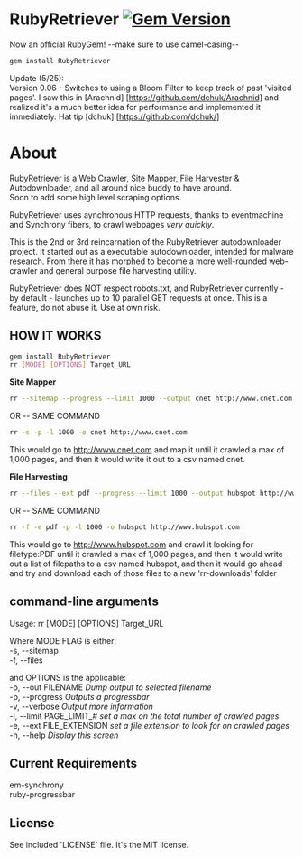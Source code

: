 RubyRetriever  [![Gem Version](https://badge.fury.io/rb/RubyRetriever.svg)](http://badge.fury.io/rb/RubyRetriever)  
==============

Now an official RubyGem! --make sure to use camel-casing--    
```sh
gem install RubyRetriever  
```  

Update (5/25):  
 Version 0.06 - Switches to using a Bloom Filter to keep track of past 'visited pages'. I saw this in [Arachnid] [https://github.com/dchuk/Arachnid] and realized it's a much better idea for performance and implemented it immediately. Hat tip [dchuk] [https://github.com/dchuk/]  

About
=====

RubyRetriever is a Web Crawler, Site Mapper, File Harvester & Autodownloader, and all around nice buddy to have around.  
Soon to add some high level scraping options.  

RubyRetriever uses aynchronous HTTP requests, thanks to eventmachine and Synchrony fibers, to crawl webpages *very quickly*.  

This is the 2nd or 3rd reincarnation of the RubyRetriever autodownloader project. It started out as a executable autodownloader, intended for malware research. From there it has morphed to become a more well-rounded web-crawler and general purpose file harvesting utility.  

RubyRetriever does NOT respect robots.txt, and RubyRetriever currently - by default - launches up to 10 parallel GET requests at once. This is a feature, do not abuse it. Use at own risk.

  
HOW IT WORKS 
-----------
```sh
gem install RubyRetriever  
rr [MODE] [OPTIONS] Target_URL  
```  
   
 **Site Mapper**  
```sh
rr --sitemap --progress --limit 1000 --output cnet http://www.cnet.com
```  
OR -- SAME COMMAND  
```sh
rr -s -p -l 1000 -o cnet http://www.cnet.com
```  
  
This would go to http://www.cnet.com and map it until it crawled a max of 1,000 pages, and then it would write it out to a csv named cnet.  
  
 **File Harvesting**  
```sh
rr --files --ext pdf --progress --limit 1000 --output hubspot http://www.hubspot.com
```  
OR -- SAME COMMAND  
```sh
rr -f -e pdf -p -l 1000 -o hubspot http://www.hubspot.com
```  
  
This would go to http://www.hubspot.com and crawl it looking for filetype:PDF until it crawled a max of 1,000 pages, and then it would write out a list of filepaths to a csv named hubspot, and then it would go ahead and try and download each of those files to a new 'rr-downloads' folder  
  

command-line arguments
-----------------------
Usage: rr [MODE] [OPTIONS] Target_URL  

Where MODE FLAG is either:  
	-s, --sitemap  
	-f, --files
  
and OPTIONS is the applicable:  
    -o, --out FILENAME                  *Dump output to selected filename*  
    -p, --progress						*Outputs a progressbar*  
    -v, --verbose                       *Output more information*  
    -l, --limit PAGE_LIMIT_#            *set a max on the total number of crawled pages*  
    -e, --ext FILE_EXTENSION            *set a file extension to look for on crawled pages*  
    -h, --help                          *Display this screen*  
  
Current Requirements
------------ 
em-synchrony  
ruby-progressbar  

License
-------  
See included 'LICENSE' file. It's the MIT license.